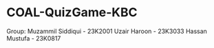 # COAL-QuizGame-KBC

Group:
Muzammil Siddiqui - 23K2001
Uzair Haroon - 23K3033
Hassan Mustufa - 23K0817
